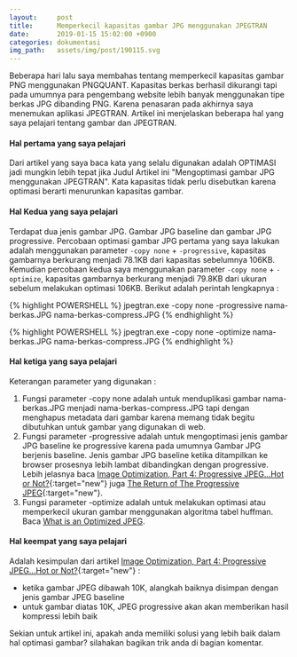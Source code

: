 ```yaml
---
layout:     post
title:      Memperkecil kapasitas gambar JPG menggunakan JPEGTRAN 
date:       2019-01-15 15:02:00 +0900
categories: dokumentasi
img_path:   assets/img/post/190115.svg
---
```


Beberapa hari lalu saya membahas tentang memperkecil kapasitas gambar PNG menggunakan PNGQUANT. Kapasitas berkas berhasil dikurangi tapi pada umumnya para pengembang website lebih banyak menggunakan tipe berkas JPG dibanding PNG. Karena penasaran pada akhirnya saya menemukan aplikasi JPEGTRAN. Artikel ini menjelaskan beberapa hal yang saya pelajari tentang gambar dan JPEGTRAN. 

#### Hal pertama yang saya pelajari

Dari artikel yang saya baca kata yang selalu digunakan adalah OPTIMASI jadi mungkin lebih tepat jika Judul Artikel ini "Mengoptimasi gambar JPG menggunakan JPEGTRAN". Kata kapasitas tidak perlu disebutkan karena optimasi berarti menurunkan kapasitas gambar. 

#### Hal Kedua yang saya pelajari
Terdapat dua jenis gambar JPG. Gambar JPG baseline dan gambar JPG progressive. Percobaan optimasi gambar JPG pertama yang saya lakukan adalah menggunakan parameter `-copy none` + `-progressive`, kapasitas gambarnya berkurang menjadi 78.1KB dari kapasitas sebelumnya 106KB. Kemudian percobaan kedua saya menggunakan parameter `-copy none` + `-optimize`, kapasitas gambarnya berkurang menjadi 79.8KB dari ukuran sebelum melakukan optimasi 106KB. Berikut adalah perintah lengkapnya : 

{% highlight POWERSHELL %}
jpegtran.exe -copy none -progressive nama-berkas.JPG nama-berkas-compress.JPG
{% endhighlight %}

{% highlight POWERSHELL %}
jpegtran.exe -copy none -optimize nama-berkas.JPG nama-berkas-compress.JPG
{% endhighlight %}

#### Hal ketiga yang saya pelajari

Keterangan parameter yang digunakan : 
1. Fungsi parameter -copy none adalah untuk menduplikasi gambar nama-berkas.JPG menjadi nama-berkas-compress.JPG tapi dengan menghapus metadata dari gambar karena memang tidak begitu dibutuhkan untuk gambar yang digunakan di web.
2. Fungsi parameter -progressive adalah untuk mengoptimasi jenis gambar JPG baseline ke progressive karena pada umumnya Gambar JPG berjenis baseline. Jenis gambar JPG baseline ketika ditampilkan ke browser prosesnya lebih lambat dibandingkan dengan progressive. Lebih jelasnya baca [Image Optimization, Part 4: Progressive JPEG...Hot or Not?](https://yuiblog.com/blog/2008/12/05/imageopt-4/){:target="new"} juga [The Return of The Progressive JPEG](https://www.wired.com/2013/01/the-return-of-the-progressive-jpeg/){:target="new"}. 
3. Fungsi parameter -optimize adalah untuk melakukan optimasi atau memperkecil ukuran gambar menggunakan algoritma tabel huffman. Baca [What is an Optimized JPEG](https://www.impulseadventure.com/photo/optimized-jpeg.html). 

#### Hal keempat yang saya pelajari 

Adalah kesimpulan dari artikel [Image Optimization, Part 4: Progressive JPEG...Hot or Not?](https://yuiblog.com/blog/2008/12/05/imageopt-4/){:target="new"} : 

- ketika gambar JPEG dibawah 10K, alangkah baiknya disimpan dengan jenis gambar JPEG baseline
- untuk gambar diatas 10K, JPEG progressive akan akan memberikan hasil kompressi lebih baik 

Sekian untuk artikel ini, apakah anda memiliki solusi yang lebih baik dalam hal optimasi gambar? silahakan bagikan trik anda di bagian komentar.  